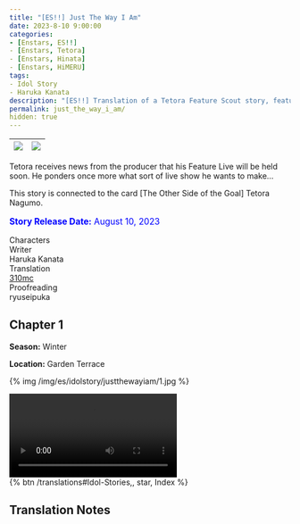 ```yaml
---
title: "[ES!!] Just The Way I Am"
date: 2023-8-10 9:00:00
categories:
- [Enstars, ES!!]
- [Enstars, Tetora]
- [Enstars, Hinata]
- [Enstars, HiMERU]
tags:
- Idol Story
- Haruka Kanata
description: "[ES!!] Translation of a Tetora Feature Scout story, featuring Hinata and HiMERU. Tetora receives news from the producer that his Feature Live will be held soon. He ponders once more what sort of live show he wants to make…"
permalink: just_the_way_i_am/
hidden: true
---
```


![](/img/es/idolstory/justthewayiam/c1.jpg)|![](/img/es/idolstory/justthewayiam/c2.jpg)
:-:|:-:

Tetora receives news from the producer that his Feature Live will be held soon. He ponders once more what sort of live show he wants to make…

This story is connected to the card [The Other Side of the Goal] Tetora Nagumo.

<p style="color:blue;font-size:110%;"><b>Story Release Date:</b> August 10, 2023</p>

<div class="three-wrapper" style="--storyColor:#965e7d;--storyColor-rgb:150,94,125;--storyColor-h:326.8;--storyColor-s: 23%;--storyColor-l:47.8%;">
    <div class="info-area">
        <div class="info">
            <div class="info-item characters">
                <div class="label">
                    Characters
                </div>
                <div class="value">
                <a href="/categories/Enstars/Tetora" character="Tetora"></a>
                <a href="/categories/Enstars/Hinata" character="Hinata"></a>
                <a href="/categories/Enstars/HiMERU" character="HiMERU"></a>
                </div>
            </div>
            <div class="info-item one">
                <div class="label">
                    Writer
                </div>
                <div class="value">
                    Haruka Kanata
                </div>
            </div>
            <div class="info-item two">
                <div class="label">
                    Translation
                </div>
                <div class="value">
                    <a href="/about">310mc</a>
                </div>
            </div>
            <div class="info-item three">
                <div class="label">
                   Proofreading
                </div>
                <div class="value">                 
                    ryuseipuka
                </div>
            </div>
        </div>
    </div>
</div>

<!-- more -->



## Chapter 1

<div class="msr-season winter">
    <p><span><b>Season:</b> Winter</span></p>
</div>

<div class="msr-location">
    <p><span><b>Location:</b> Garden Terrace</span></p>
</div>

{% img /img/es/idolstory/justthewayiam/1.jpg %}

<video controls>
  <source src="/img/es/idolstory/justthewayiam/video.mp4" type="video/mp4">
</video>

<div toc>{% btn /translations#Idol-Stories,, star, Index %}</div>

## Translation Notes
